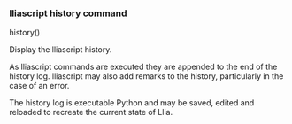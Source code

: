 ### lliascript history command

history()

Display the lliascript history.

As lliascript commands are executed they are appended to the end of the
history log.  lliascript may also add remarks to the history, particularly
in the case of an error.


The history log is executable Python and may be saved, edited and reloaded
to recreate the current state of Llia.  